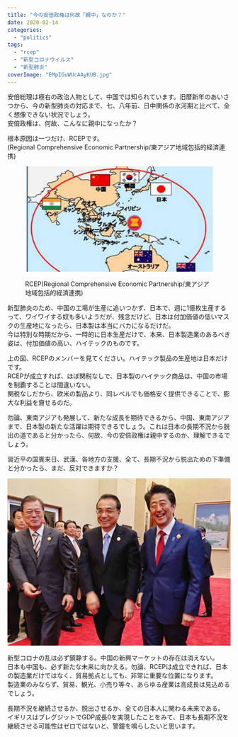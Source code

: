 ```yaml
---
title: "今の安倍政権は何故「親中」なのか？"
date: 2020-02-14
categories: 
  - "politics"
tags: 
  - "rcep"
  - "新型コロナウイルス"
  - "新型肺炎"
coverImage: "EMpIGuWUcAAyKUB.jpg"
---
```


安倍総理は極右の政治人物として、中国では知られています。旧暦新年のあいさつから、今の新型肺炎の対応まで、七、八年前、日中関係の氷河期と比べて、全く想像できない状況でしょう。  
安倍政権は、何故、こんなに親中になったか？

根本原因は一つだけ、RCEPです。  
(Regional Comprehensive Economic Partnership/東アジア地域包括的経済連携)

<figure>

![](images/RCEP-1280x720-1-1024x576.jpg)

<figcaption>

RCEP(Regional Comprehensive Economic Partnership/東アジア地域包括的経済連携)

</figcaption>

</figure>

新型肺炎のため、中国の工場が生産に追いつかず、日本で、週に1億枚生産するって、ワイワイする奴も多いようだが、残念だけど、日本は付加価値の低いマスクの生産地になったら、日本製は本当にバカになるだけだ。  
今は特別な時期だから、一時的に日本生産だけで、本来、日本製造業のあるべき姿は、付加価値の高い、ハイテックのものです。

上の図、RCEPのメンバーを見てください。ハイテック製品の生産地は日本だけです。  
RCEPが成立すれば、ほぼ関税なしで、日本製のハイテック商品は、中国の市場を制覇することは間違いない。  
関税なしだから、欧米の製品より、同レベルでも価格安く提供できることで、膨大な利益を齎せるのだ。

勿論、東南アジアも発展して、新たな成長を期待できるから、中国、東南アジアまで、日本製の新たな活躍は期待できるでしょう。これは日本の長期不況から脱出の道であると分かったら、何故、今の安倍政権は親中するのか、理解できるでしょう。

習近平の国賓来日、武漢、各地方の支援、全て、長期不況から脱出ための下準備と分かったら、まだ、反対できますか？

![](images/EMpIGuWUcAAyKUB-1024x768.jpg)

新型コロナの乱は必ず鎮静する。中国の新興マーケットの存在は消えない。  
日本も中国も、必ず新たな未来に向かえる。勿論、RCEPは成立できれば、日本の製造業だけではなく、貿易拠点としても、非常に重要な位置になります。  
製造業のみならず、貿易、観光、小売り等々、あらゆる産業は高成長は見込めるでしょう。

長期不況を継続させるか、脱出させるか、全ての日本人に関わる未来である。  
イギリスはブレグジットでGDP成長0を実現したことをみて、日本も長期不況を継続させる可能性はゼロではないと、警鐘を鳴らしたいと思います。
